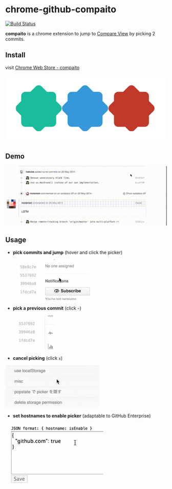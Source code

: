 chrome-github-compaito
===

[![Build Status](https://travis-ci.org/pokutuna/chrome-github-compaito.svg?branch=master)](https://travis-ci.org/pokutuna/chrome-github-compaito)

__compaito__ is a chrome extension to jump to [Compare View](https://github.com/blog/612-introducing-github-compare-view) by picking 2 commits.

Install
---

visit [Chrome Web Store - compaito](https://chrome.google.com/webstore/detail/compaito/bibcmambgkheppahlcghnocnjdbnjlgl)

[![icon](https://raw.githubusercontent.com/pokutuna/chrome-github-compaito/master/src/img/compaito_clipped.png)](https://chrome.google.com/webstore/detail/compaito/bibcmambgkheppahlcghnocnjdbnjlgl)

Demo
---

![demo](https://raw.githubusercontent.com/pokutuna/chrome-github-compaito/master/misc/example.gif)


Usage
---

- __pick commits and jump__ (hover and click the picker)

![pick and jump demo](https://raw.githubusercontent.com/pokutuna/chrome-github-compaito/master/misc/pick_and_jump.gif)


- __pick a previous commit__ (click `~`)

![pick previous commit demo](https://raw.githubusercontent.com/pokutuna/chrome-github-compaito/master/misc/previous_commit.gif)


- __cancel picking__ (click `x`)

![cancel demo](https://raw.githubusercontent.com/pokutuna/chrome-github-compaito/master/misc/cancel.gif)


- __set hostnames to enable picker__ (adaptable to GitHub Enterprise)

![set hostname demo](https://raw.githubusercontent.com/pokutuna/chrome-github-compaito/master/misc/set_hostname.gif)
